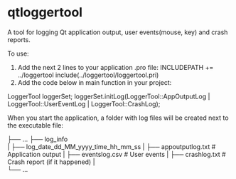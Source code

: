 # qtloggertool
A tool for logging Qt application output, user events(mouse, key) and crash reports.

To use:
1) Add the next 2 lines to your application .pro file:
INCLUDEPATH += ../loggertool
include(../loggertool/loggertool.pri)
2) Add the code below in main function in your project:

LoggerTool loggerSet;
loggerSet.initLog(LoggerTool::AppOutputLog | LoggerTool::UserEventLog |
                      LoggerTool::CrashLog);
                      
When you start the application, a folder with log files will be created 
next to the executable file:
 
├── ...
├── log_info  
|    ├── log_date_dd_MM_yyyy_time_hh_mm_ss
|        ├── appoutputlog.txt          # Application output 
|        ├── eventslog.csv             # User events
|        ├── crashlog.txt              # Crash report (if it happened)
|    
└── ...
